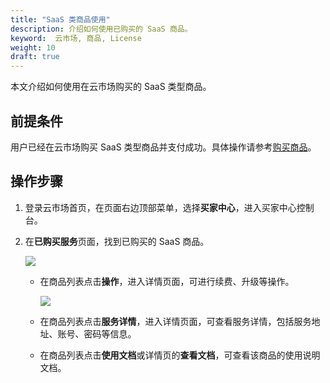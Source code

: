 ```yaml
---
title: "SaaS 类商品使用"
description: 介绍如何使用已购买的 SaaS 商品。
keyword:  云市场, 商品, License
weight: 10
draft: true
---
```


本文介绍如何使用在云市场购买的 SaaS 类型商品。

## 前提条件

用户已经在云市场购买 SaaS 类型商品并支付成功。具体操作请参考[购买商品](/appcenter/market/manual/20_purchase_app/)。

## 操作步骤

1. 登录云市场首页，在页面右边顶部菜单，选择**买家中心**，进入买家中心控制台。

2. 在**已购买服务**页面，找到已购买的 SaaS 商品。

   ![](/appcenter/market/_images/my_saas.png)

   - 在商品列表点击**操作**，进入详情页面，可进行续费、升级等操作。
   
     ![](/appcenter/market/_images/saas_detail.png)
   
   - 在商品列表点击**服务详情**，进入详情页面，可查看服务详情，包括服务地址、账号、密码等信息。
   
   - 在商品列表点击**使用文档**或详情页的**查看文档**，可查看该商品的使用说明文档。

